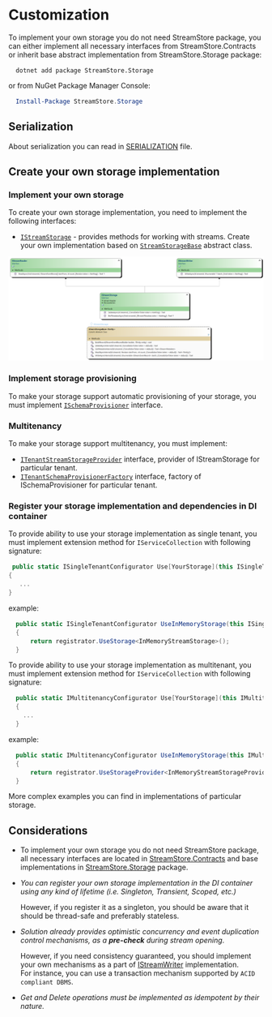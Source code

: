 # Customization

To implement your own storage you do not need StreamStore package, you can either implement all necessary interfaces from StreamStore.Contracts or inherit base abstract implementation from StreamStore.Storage package:

```dotnetcli
  dotnet add package StreamStore.Storage
```

or from NuGet Package Manager Console:

```powershell
  Install-Package StreamStore.Storage
```

## Serialization

About serialization you can read in [SERIALIZATION](SERIALIZATION.md) file.

## Create your own storage implementation

### Implement your own storage

To create your own storage implementation, you need to implement the following interfaces:

- [`IStreamStorage`][IStreamStorage] - provides methods for working with streams.
  Create your own implementation based on [`StreamStorageBase`](../src/StreamStore.Storage/StreamStorageBase.cs) abstract class.

![Storage class diagram](diagrams/storage.png)

### Implement storage provisioning

To make your storage support automatic  provisioning of your storage, you must implement [`ISchemaProvisioner`](../src/StreamStore.Contracts/Provisioning/ISchemaProvisioner.cs) interface.

### Multitenancy

To make your storage support multitenancy, you must implement:

* [`ITenantStreamStorageProvider`](../src/StreamStore.Contracts/Multitenancy/ITenantStreamStorageProvider.cs) interface, provider of IStreamStorage for particular tenant.
* [`ITenantSchemaProvisionerFactory`](../src/StreamStore.Contracts/Provisioning/ITenantSchemaProvisionerFactory.cs) interface, factory of ISchemaProvisioner for particular tenant.

### Register your storage implementation and dependencies in DI container

To provide ability to use your storage implementation as single tenant, you must implement extension method for `IServiceCollection` with following signature:

```csharp
 public static ISingleTenantConfigurator Use[YourStorage](this ISingleTenantConfigurator registrator)
{
   ...
}
```

example:

```csharp
  public static ISingleTenantConfigurator UseInMemoryStorage(this ISingleTenantConfigurator registrator)
  {
      return registrator.UseStorage<InMemoryStreamStorage>();
  }
```

To provide ability to use your storage implementation as multitenant, you must implement extension method for `IServiceCollection` with following signature:

```csharp
  public static IMultitenancyConfigurator Use[YourStorage](this IMultitenancyConfigurator registrator)
  {
    ...
  }
```

example:

```csharp
  public static IMultitenancyConfigurator UseInMemoryStorage(this IMultitenancyConfigurator registrator)
  {
      return registrator.UseStorageProvider<InMemoryStreamStorageProvider>();
  }
```

More complex examples you can find in implementations of particular storage.

## Considerations

- To implement your own storage you do not need StreamStore package, all necessary interfaces are located in [StreamStore.Contracts](https://www.nuget.org/packages/StreamStore.Contracts/) and base implementations in  [StreamStore.Storage](https://www.nuget.org/packages/StreamStore.Storage/) package.
- _You can register your own storage implementation in the DI container using any kind of lifetime (i.e. Singleton, Transient, Scoped, etc.)_  

  However, if you register it as a singleton, you should be aware that it should be thread-safe and preferably stateless.

- _Solution already provides optimistic concurrency and event duplication control mechanisms, as a **pre-check** during stream opening_.  

  However, if you need consistency guaranteed, you should implement your own mechanisms as a part of [IStreamWriter] implementation.  
  For instance, you can use a transaction mechanism supported by `ACID compliant DBMS`.

- _Get and Delete operations must be implemented as idempotent by their nature._

[IStreamWriter]: ../src/StreamStore.Contracts/Storage/IStreamWriter.cs
[IStreamStorage]: ../src/StreamStore.Contracts/Storage/IStreamStorage.cs
